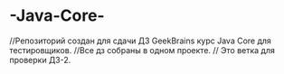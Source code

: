 # -Java-Core-
//Репозиторий создан для сдачи ДЗ GeekBrains курс Java Core для тестировщиков.
//Все дз собраны в одном проекте.
// Это ветка для проверки ДЗ-2.

